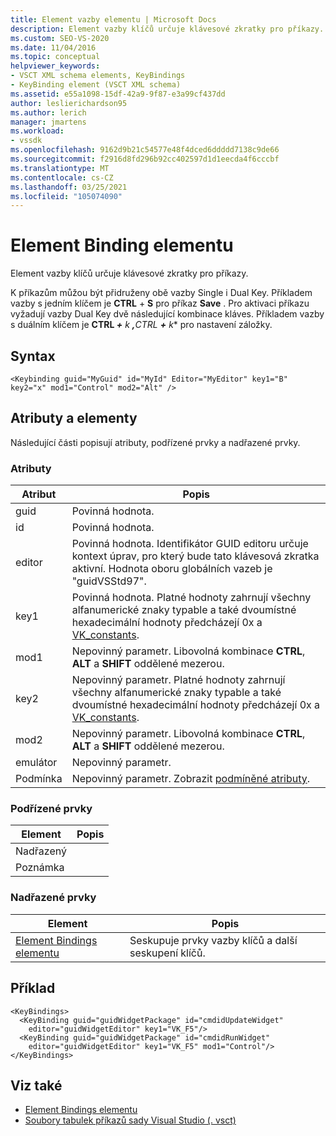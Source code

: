 ```yaml
---
title: Element vazby elementu | Microsoft Docs
description: Element vazby klíčů určuje klávesové zkratky pro příkazy. K příkazům můžou být přidruženy obě vazby Single i Dual Key.
ms.custom: SEO-VS-2020
ms.date: 11/04/2016
ms.topic: conceptual
helpviewer_keywords:
- VSCT XML schema elements, KeyBindings
- KeyBinding element (VSCT XML schema)
ms.assetid: e55a1098-15df-42a9-9f87-e3a99cf437dd
author: leslierichardson95
ms.author: lerich
manager: jmartens
ms.workload:
- vssdk
ms.openlocfilehash: 9162d9b21c54577e48f4dced6ddddd7138c9de66
ms.sourcegitcommit: f2916d8fd296b92cc402597d1d1eecda4f6cccbf
ms.translationtype: MT
ms.contentlocale: cs-CZ
ms.lasthandoff: 03/25/2021
ms.locfileid: "105074090"
---
```

# <a name="keybinding-element"></a>Element Binding elementu
Element vazby klíčů určuje klávesové zkratky pro příkazy.

 K příkazům můžou být přidruženy obě vazby Single i Dual Key. Příkladem vazby s jedním klíčem je **CTRL** + **S** pro příkaz **Save** . Pro aktivaci příkazu vyžadují vazby Dual Key dvě následující kombinace kláves. Příkladem vazby s duálním klíčem je <strong>CTRL *+</strong> k <strong>,</strong>CTRL <strong>+</strong> k** pro nastavení záložky.

## <a name="syntax"></a>Syntax

```
<Keybinding guid="MyGuid" id="MyId" Editor="MyEditor" key1="B" key2="x" mod1="Control" mod2="Alt" />
```

## <a name="attributes-and-elements"></a>Atributy a elementy
 Následující části popisují atributy, podřízené prvky a nadřazené prvky.

### <a name="attributes"></a>Atributy

|Atribut|Popis|
|---------------|-----------------|
|guid|Povinná hodnota.|
|id|Povinná hodnota.|
|editor|Povinná hodnota. Identifikátor GUID editoru určuje kontext úprav, pro který bude tato klávesová zkratka aktivní. Hodnota oboru globálních vazeb je "guidVSStd97".|
|key1|Povinná hodnota. Platné hodnoty zahrnují všechny alfanumerické znaky typable a také dvoumístné hexadecimální hodnoty předcházejí 0x a [VK_constants](/windows/desktop/inputdev/virtual-key-codes).|
|mod1|Nepovinný parametr. Libovolná kombinace **CTRL**, **ALT** a **SHIFT** oddělené mezerou.|
|key2|Nepovinný parametr. Platné hodnoty zahrnují všechny alfanumerické znaky typable a také dvoumístné hexadecimální hodnoty předcházejí 0x a [VK_constants](/windows/desktop/inputdev/virtual-key-codes).|
|mod2|Nepovinný parametr. Libovolná kombinace **CTRL**, **ALT** a **SHIFT** oddělené mezerou.|
|emulátor|Nepovinný parametr.|
|Podmínka|Nepovinný parametr. Zobrazit [podmíněné atributy](../extensibility/vsct-xml-schema-conditional-attributes.md).|

### <a name="child-elements"></a>Podřízené prvky

|Element|Popis|
|-------------|-----------------|
|Nadřazený||
|Poznámka||

### <a name="parent-elements"></a>Nadřazené prvky

|Element|Popis|
|-------------|-----------------|
|[Element Bindings elementu](../extensibility/keybindings-element.md)|Seskupuje prvky vazby klíčů a další seskupení klíčů.|

## <a name="example"></a>Příklad

```
<KeyBindings>
  <KeyBinding guid="guidWidgetPackage" id="cmdidUpdateWidget"
    editor="guidWidgetEditor" key1="VK_F5"/>
  <KeyBinding guid="guidWidgetPackage" id="cmdidRunWidget"
    editor="guidWidgetEditor" key1="VK_F5" mod1="Control"/>
</KeyBindings>
```

## <a name="see-also"></a>Viz také
- [Element Bindings elementu](../extensibility/keybindings-element.md)
- [Soubory tabulek příkazů sady Visual Studio (. vsct)](../extensibility/internals/visual-studio-command-table-dot-vsct-files.md)
